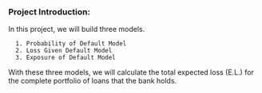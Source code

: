 ### Project Introduction:
In this project, we will build three models.

      1. Probability of Default Model
      2. Loss Given Default Model
      3. Exposure of Default Model

With these three models, we will calculate the total expected loss (E.L.) for the complete portfolio of loans that the bank holds.  

